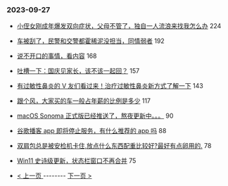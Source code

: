 ### 2023-09-27 
- [小侄女刚成年爆发双向症状，父母不管了，独自一人流浪来找我怎么办](https://www.v2ex.com/t/977408) 224
- [车被刮了，民警和交警都霍稀泥没担当，同情弱者](https://www.v2ex.com/t/977543) 192
- [说不开口的事情，看内容](https://www.v2ex.com/t/977464) 168
- [吐槽一下：国庆见家长，该不该一起回？](https://www.v2ex.com/t/977451) 157
- [有过敏性鼻炎的 V 友们看过来！治疗过敏性鼻炎新方式了解一下](https://www.v2ex.com/t/977542) 143
- [跟个风，大家买的车一般占年薪的比例是多少](https://www.v2ex.com/t/977503) 117
- [macOS Sonoma 正式版已经推送了，熬夜更新中。。。](https://www.v2ex.com/t/977421) 90
- [谷歌播客 app 即将停止服务，有什么推荐的 app 吗](https://www.v2ex.com/t/977447) 88
- [双肩包总是被安检机卡住,放点什么东西配重比较好?最好有点卵用的.](https://www.v2ex.com/t/977481) 78
- [Win11 史诗级更新，状态栏窗口不再合并](https://www.v2ex.com/t/977487) 75 

- [ < 上一页 ](https://github.com/able8/v2ex-hot-record/blob/master/2023-09-26.md) -------- [ 下一页 > ](https://github.com/able8/v2ex-hot-record/blob/master/2023-09-28.md)